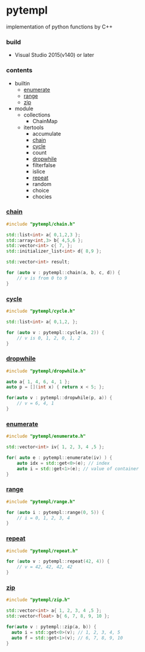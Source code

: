 # pytempl
implementation of python functions by C++

### build
* Visual Studio 2015(v140) or later

### contents
* builtin
  * [enumerate](#enumerate)
  * [range](#range)
  * [zip](#zip)
* module
  * collections
    * ChainMap
  * itertools
    * accumulate
    * [chain](#chain)
	* [cycle](#cycle)
    * count
	* [dropwhile](#dropwhile)
	* filterfalse
    * islice
    * [repeat](#repeat)
    * random
    * choice
    * chocies



### [chain](https://docs.python.org/3/library/itertools.html#itertools.chain)
```cpp
#include "pytempl/chain.h"

std::list<int> a{ 0,1,2,3 };
std::array<int,3> b{ 4,5,6 };
std::vector<int> c{ 7, };
std::initializer_list<int> d{ 8,9 };

std::vector<int> result;

for (auto v : pytempl::chain(a, b, c, d)) {
    // v is from 0 to 9
}
```

### [cycle](https://docs.python.org/3/library/itertools.html#itertools.cycle)
```cpp
#include "pytempl/cycle.h"

std::list<int> a{ 0,1,2, };

for (auto v : pytempl::cycle(a, 2)) {
    // v is 0, 1, 2, 0, 1, 2
}
```

### [dropwhile](https://docs.python.org/3.8/library/itertools.html#itertools.dropwhile)
```cpp
#include "pytempl/dropwhile.h"

auto a{ 1, 4, 6, 4, 1 };
auto p = [](int x) { return x < 5; }; 

for(auto v : pytempl::dropwhile(p, a)) {
    // v = 6, 4, 1
}
```

### [enumerate](https://docs.python.org/3/library/functions.html#enumerate)
```cpp
#include "pytempl/enumerate.h"

std::vector<int> iv{ 1, 2, 3, 4 ,5 };

for( auto e : pytempl::enumerate(iv) ) {
	auto idx = std::get<0>(e); // index
	auto i = std::get<1>(e); // value of container
}
```

### [range](https://docs.python.org/3/library/functions.html#func-range)
```cpp
#include "pytempl/range.h"

for (auto i : pytempl::range(0, 5)) {
    // i = 0, 1, 2, 3, 4
}
```

### [repeat](https://docs.python.org/3.8/library/itertools.html#itertools.repeat)
```cpp
#include "pytempl/repeat.h"

for (auto v : pytempl::repeat(42, 4)) {
    // v = 42, 42, 42, 42
}
```

### [zip](https://docs.python.org/3/library/functions.html#zip)
```cpp
#include "pytempl/zip.h"

std::vector<int> a{ 1, 2, 3, 4 ,5 };
std::vector<float> b{ 6, 7, 8, 9, 10 };

for(auto v : pytempl::zip(a, b)) {
  auto i = std::get<0>(v); // 1, 2, 3, 4, 5
  auto f = std::get<1>(v); // 6, 7, 8, 9, 10
}
```

